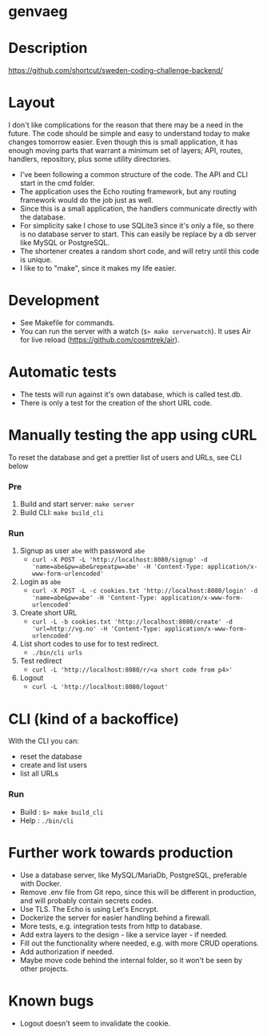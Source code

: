 # genvaeg


# Description

https://github.com/shortcut/sweden-coding-challenge-backend/

# Layout

I don't like complications for the reason that there may be a need in the future. The code should be simple and easy to understand today to make changes tomorrow easier. Even though this is small application, it has enough moving parts that warrant a minimum set of layers; API, routes, handlers, repository, plus some utility directories.

- I've been following a common structure of the code. The API and CLI start in the cmd folder.
- The application uses the Echo routing framework, but any routing framework would do the job just as well.
- Since this is a small application, the handlers communicate directly with the database.
- For simplicity sake I chose to use SQLite3 since it's only a file, so there is no database server to start. This can easily be replace by a db server like MySQL or PostgreSQL.
- The shortener creates a random short code, and will retry until this code is unique.
- I like to to "make", since it makes my life easier.

# Development

- See Makefile for commands.
- You can run the server with a watch (`$> make serverwatch`). It uses Air for live reload (https://github.com/cosmtrek/air).

# Automatic tests

- The tests will run against it's own database, which is called test.db.
- There is only a test for the creation of the short URL code.

# Manually testing the app using cURL

To reset the database and get a prettier list of users and URLs, see CLI below

### Pre

1. Build and start server: `make server`
2. Build CLI: `make build_cli`

### Run

1. Signup as user `abe` with password `abe`
   - `curl -X POST -L 'http://localhost:8080/signup' -d 'name=abe&pw=abe&repeatpw=abe' -H 'Content-Type: application/x-www-form-urlencoded'`
2. Login as `abe`
   - `curl -X POST -L -c cookies.txt 'http://localhost:8080/login' -d 'name=abe&pw=abe' -H 'Content-Type: application/x-www-form-urlencoded'`
3. Create short URL
   - `curl -L -b cookies.txt 'http://localhost:8080/create' -d 'url=http://vg.no' -H 'Content-Type: application/x-www-form-urlencoded'`
4. List short codes to use for to test redirect.
   - `./bin/cli urls`
5. Test redirect
   - `curl -L 'http://localhost:8080/r/<a short code from p4>'`
6. Logout
   - `curl -L 'http://localhost:8080/logout'`

# CLI (kind of a backoffice)

With the CLI you can:
- reset the database
- create and list users
- list all URLs

### Run

- Build : `$> make build_cli`
- Help  :  `./bin/cli`

# Further work towards production

- Use a database server, like MySQL/MariaDb, PostgreSQL, preferable with Docker.
- Remove .env file from Git repo, since this will be different in production, and will probably contain secrets codes.
- Use TLS. The Echo is using Let's Encrypt.
- Dockerize the server for easier handling behind a firewall.
- More tests, e.g. integration tests from http to database.
- Add extra layers to the design - like a service layer - if needed.
- Fill out the functionality where needed, e.g. with more CRUD operations.
- Add authorization if needed.
- Maybe move code behind the internal folder, so it won't be seen by other projects.

# Known bugs

- Logout doesn't seem to invalidate the cookie.




